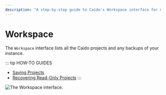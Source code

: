 ```yaml
---
description: "A step-by-step guide to Caido's Workspace interface for managing projects, backups, and instance data organization."
---
```


# Workspace

The `Workspace` interface lists all the Caido projects and any backups of your instance.

::: tip HOW-TO GUIDES

- [Saving Projects](/guides/projects_backups.md)
- [Recovering Read-Only Projects](/guides/projects_recovering.md)
:::

<img alt="The Workspace interface." src="/_images/workspace_interface.png" center>
